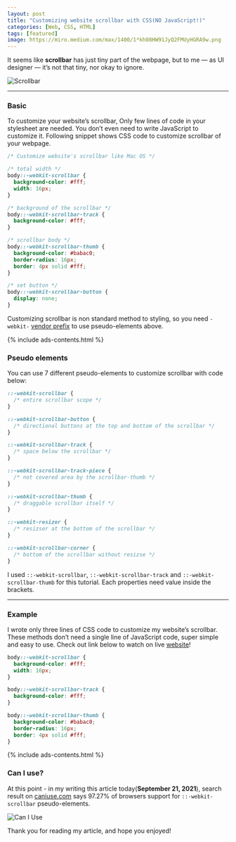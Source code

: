 ```yaml
---
layout: post
title: "Customizing website scrollbar with CSS(NO JavaScript!)"
categories: [Web, CSS, HTML]
tags: [featured]
image: https://miro.medium.com/max/1400/1*kh08HW91JyQ2FMUyHGRA9w.png
---
```


It seems like **scrollbar** has just tiny part of the webpage, but to me — as UI designer — it’s not that tiny, nor okay to ignore.

![Scrollbar](https://miro.medium.com/max/1400/1*kh08HW91JyQ2FMUyHGRA9w.png)

---

### Basic

To customize your website’s scrollbar, Only few lines of code in your stylesheet are needed. You don’t even need to write JavaScript to customize it. Following snippet shows CSS code to customize scrollbar of your webpage.

```css
/* Customize website's scrollbar like Mac OS */

/* total width */
body::-webkit-scrollbar {
  background-color: #fff;
  width: 16px;
}

/* background of the scrollbar */
body::-webkit-scrollbar-track {
  background-color: #fff;
}

/* scrollbar body */
body::-webkit-scrollbar-thumb {
  background-color: #babac0;
  border-radius: 16px;
  border: 4px solid #fff;
}

/* set button */
body::-webkit-scrollbar-button {
  display: none;
}
```

Customizing scrollbar is non standard method to styling, so you need `-webkit-` <a href="https://developer.mozilla.org/en-US/docs/Glossary/Vendor_Prefix" rel="noopener noreferrer" target="_blank" class="markdown-link">vendor prefix</a> to use pseudo-elements above.

{% include ads-contents.html %}

### Pseudo elements

You can use 7 different pseudo-elements to customize scrollbar with code below:

```css
::-webkit-scrollbar {
  /* entire scrollbar scope */
}

::-webkit-scrollbar-button {
  /* directional buttons at the top and bottom of the scrollbar */
}

::-webkit-scrollbar-track {
  /* space below the scrollbar */
}

::-webkit-scrollbar-track-piece {
  /* not covered area by the scrollbar-thumb */
}

::-webkit-scrollbar-thumb {
  /* draggable scrollbar itself */
}

::-webkit-resizer {
  /* resizser at the bottom of the scrollbar */
}

::-webkit-scrollbar-corner {
  /* bottom of the scrollbar without resizse */
}
```

I used `::-webkit-scrollbar`, `::-webkit-scrollbar-track` and `::-webkit-scrollbar-thumb` for this tutorial. Each properties need value inside the brackets.

---

### Example

I wrote only three lines of CSS code to customize my website’s scrollbar. These methods don’t need a single line of JavaScript code, super simple and easy to use. Check out link below to watch on live <a href="https://spemer.com" rel="noopener noreferrer" target="_blank" class="markdown-link">website</a>!

```css
body::-webkit-scrollbar {
  background-color: #fff;
  width: 16px;
}

body::-webkit-scrollbar-track {
  background-color: #fff;
}

body::-webkit-scrollbar-thumb {
  background-color: #babac0;
  border-radius: 16px;
  border: 4px solid #fff;
}
```

{% include ads-contents.html %}

### Can I use?

At this point - in my writing this article today(**September 21, 2021**), search result on <a href="https://caniuse.com/?search=scrollbar" rel="noopener noreferrer" target="_blank" class="markdown-link">caniuse.com</a> says 97.27% of browsers support for `::-webkit-scrollbar` pseudo-elements.

![Can I Use](https://img1.daumcdn.net/thumb/R1280x0/?scode=mtistory2&fname=https%3A%2F%2Fblog.kakaocdn.net%2Fdn%2FdhRMju%2Fbtrfw3WGN9W%2Fx1jCBReNUjAZns1Dhkt1x0%2Fimg.jpg)

Thank you for reading my article, and hope you enjoyed!
